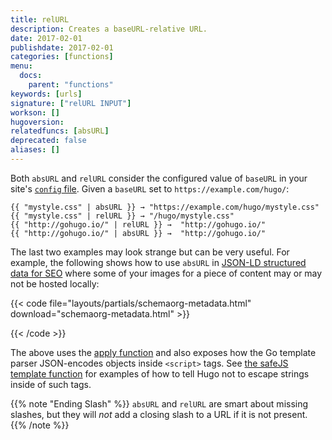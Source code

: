 ```yaml
---
title: relURL
description: Creates a baseURL-relative URL.
date: 2017-02-01
publishdate: 2017-02-01
categories: [functions]
menu:
  docs:
    parent: "functions"
keywords: [urls]
signature: ["relURL INPUT"]
workson: []
hugoversion:
relatedfuncs: [absURL]
deprecated: false
aliases: []
---
```


Both `absURL` and `relURL` consider the configured value of `baseURL` in your site's [`config` file][configuration]. Given a `baseURL` set to `https://example.com/hugo/`:

```
{{ "mystyle.css" | absURL }} → "https://example.com/hugo/mystyle.css"
{{ "mystyle.css" | relURL }} → "/hugo/mystyle.css"
{{ "http://gohugo.io/" | relURL }} →  "http://gohugo.io/"
{{ "http://gohugo.io/" | absURL }} →  "http://gohugo.io/"
```

The last two examples may look strange but can be very useful. For example, the following shows how to use `absURL` in [JSON-LD structured data for SEO][jsonld] where some of your images for a piece of content may or may not be hosted locally:

{{< code file="layouts/partials/schemaorg-metadata.html" download="schemaorg-metadata.html" >}}
<script type="application/ld+json">
{
    "@context" : "https://schema.org",
    "@type" : "BlogPosting",
    "image" : {{ apply .Params.images "absURL" "." }}
}
</script>
{{< /code >}}

The above uses the [apply function][] and also exposes how the Go template parser JSON-encodes objects inside `<script>` tags. See [the safeJS template function][safejs] for examples of how to tell Hugo not to escape strings inside of such tags.

{{% note "Ending Slash" %}}
`absURL` and `relURL` are smart about missing slashes, but they will *not* add a closing slash to a URL if it is not present.
{{% /note %}}

[apply function]: /functions/apply/
[configuration]: /getting-started/configuration/
[jsonld]: https://developers.google.com/search/docs/advanced/structured-data/intro-structured-data
[safejs]: /functions/safejs
